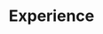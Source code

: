 ---
# An instance of the Experience widget.
# Documentation: https://wowchemy.com/docs/page-builder/
widget: experience

# This file represents a page section.
headless: true

# Order that this section appears on the page.
weight: 40

title: Experience
subtitle:

# Date format for experience
#   Refer to https://wowchemy.com/docs/customization/#date-format
date_format: Jan 2006

# Experiences.
#   Add/remove as many `experience` items below as you like.
#   Required fields are `title`, `company`, and `date_start`.
#   Leave `date_end` empty if it's your current employer.
#   Begin multi-line descriptions with YAML's `|2-` multi-line prefix.
#   multiline `>-`

experience:
  - title: 'Environmental Specialist'
    company: 'Ministry of Land'
    company_url: 'http://www.landzoning.gov.bd/'
    company_logo: bd  # Optional logo
    location: 'Dhaka'
    date_start: '2024-12-01'
    date_end: ''
    description: |2-
        Responsibilities include:
        * GIS and Remote sensing, Geospatial analysis
        * Environmental Policy
        * EIA, EMP, SEA, M&E
  - title: 'Consultant'
    company: 'Ministry of Land'
    company_url: 'http://www.landzoning.gov.bd/'
    company_logo: bd  # Optional logo
    location: 'Dhaka'
    date_start: '2021-04-11'
    date_end: '2024-11-30'
    description: |2-
        Responsibilities include:
        * GIS and Remote sensing, Geospatial analysis
        * Geodatabase, Land Use Information and Management Systems
        * Conduct surveys, Data Analysis, Impact Assessment
        * Monitoring and Evaluation      
                
  - title: 'Monitoring and ICT Officer'
    company: 'DASCOH Foundation'
    company_url: 'https://dascoh.org/'
    company_logo: dascoh  # Optional logo
    location: 'Rajshahi'
    date_start: '2015-06-14'
    date_end: '2021-04-08'
    description: |2-
        Responsibilities include:
        * Conduct surveys using KoBo, ODK
        * Monitoring and Evaluation
        * Water policy, legal instruments
        * Groundwater Monitoring, Hydrological investigation, analysis & Report
        * GIS and Remote sensing
columns: '2'
---